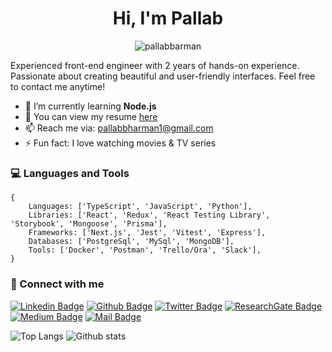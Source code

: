 <h1 align="center">Hi, I'm Pallab</h1>

<p align="center"><img src="https://komarev.com/ghpvc/?username=pallabbarman&label=Profile%20views&color=0e75b6&style=flat" alt="pallabbarman" /></p>

<p>Experienced front-end engineer with 2 years of hands-on experience. Passionate about creating beautiful and user-friendly interfaces. Feel free to contact me anytime!</p>

- 🌱 I’m currently learning **Node.js**
- 📄 You can view my resume [here](https://drive.google.com/file/d/1FME0rrxxchhstrzDC1yMvke54H7vLfW_/view)
- 📫 Reach me via: pallabbharman1@gmail.com
- ⚡ Fun fact: I love watching movies & TV series

### 💻 Languages and Tools

```
{
    Languages: ['TypeScript', 'JavaScript', 'Python'],
    Libraries: ['React', 'Redux', 'React Testing Library', 'Storybook', 'Mongoose', 'Prisma'],
    Frameworks: ['Next.js', 'Jest', 'Vitest', 'Express'],
    Databases: ['PostgreSql', 'MySql', 'MongoDB'],
    Tools: ['Docker', 'Postman', 'Trello/Ora', 'Slack'],
}
```

### 🔗 Connect with me

[![Linkedin Badge](https://img.shields.io/badge/LinkedIn-0077B5?style=for-the-badge&logo=linkedin&logoColor=white)](https://linkedin.com/in/pallabbarman) [![Github Badge](https://img.shields.io/badge/Github-171515?style=for-the-badge&logo=github&logoColor=white)](https://github.com/pallabbarman) [![Twitter Badge](https://img.shields.io/badge/Twitter-1DA1F2?style=for-the-badge&logo=twitter&logoColor=white)](https://twitter.com/pallabbm) [![ResearchGate Badge](https://img.shields.io/badge/researchgate-03d4ac?style=for-the-badge&logo=researchgate&logoColor=white)](https://www.researchgate.net/profile/Pallab-Bharman) [![Medium Badge](https://img.shields.io/badge/Medium-000?style=for-the-badge&logo=Medium&logoColor=white)](https://pallabbarman.medium.com) [![Mail Badge](https://img.shields.io/badge/Gmail-D14836?style=for-the-badge&logo=gmail&logoColor=white)](mailto:pallab.cse.bubt@gmail.com)

![Top Langs](https://github-readme-stats.vercel.app/api/top-langs/?username=pallabbarman&layout=compact&theme=tokyonight) ![Github stats](https://github-readme-stats.vercel.app/api?username=pallabbarman&theme=tokyonight&show_icons=true&include_all_commits=true&&hide=contribs)

<!-- -   👨‍💻 Visit my [portfolio](https://pallabbarman.netlify.com/) -->

<!-- -   📝 I regularly write articles on [Medium](https://pallabbarman.medium.com) -->

<!-- -   📫 How to reach me **pallab.cse.bubt@gmail.com** -->

